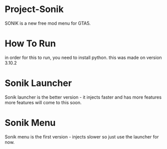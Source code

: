 # Project-Sonik
SONIK is a new free mod menu for GTA5.
# How To Run
in order for this to run, you need to install python.
this was made on version 3.10.2
# Sonik Launcher
Sonik launcher is the better version - it injects faster and has more features
more features will come to this soon.
# Sonik Menu
Sonik menu is the first version - injects slower
so just use the launcher for now.
